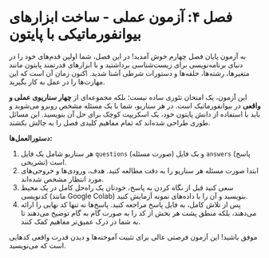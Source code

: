 # فصل ۴: آزمون عملی - ساخت ابزارهای بیوانفورماتیکی با پایتون

به آزمون پایان فصل چهارم خوش آمدید! در این فصل، شما اولین قدم‌های خود را در دنیای برنامه‌نویسی برای زیست‌شناسی برداشتید و با ابزارهای قدرتمند پایتون مانند متغیرها، رشته‌ها، حلقه‌ها و دستورات شرطی آشنا شدید. اکنون زمان آن است که این مهارت‌ها را در عمل به کار بگیرید.

این آزمون، یک امتحان تئوری ساده نیست؛ بلکه مجموعه‌ای از **چهار سناریوی عملی و واقعی** در بیوانفورماتیک است. در هر سناریو، شما با یک مسئله مشخص روبرو می‌شوید و باید با استفاده از دانش پایتون خود، یک اسکریپت کوچک برای حل آن بنویسید. این مسائل طوری طراحی شده‌اند که تمام مفاهیم کلیدی فصل را به چالش بکشند.

**دستورالعمل‌ها:**

1.  هر سناریو شامل یک فایل `questions` (صورت مسئله) و یک فایل `answers` (پاسخ تشریحی) است.
2.  ابتدا صورت مسئله هر سناریو را به دقت مطالعه کنید. هدف، ورودی‌ها و خروجی‌های مورد انتظار مشخص شده‌اند.
3.  سعی کنید قبل از نگاه کردن به پاسخ، خودتان یک راه‌حل کامل در یک محیط کدنویسی (مانند Google Colab) بنویسید و آن را با داده‌های نمونه آزمایش کنید.
4.  پس از تلاش کامل، به فایل پاسخ مراجعه کنید. پاسخ‌ها نه تنها کد نهایی را ارائه می‌دهند، بلکه منطق پشت هر بخش از کد را به صورت گام به گام توضیح می‌دهند تا به شما در درک عمیق‌تر مفاهیم کمک کنند.

موفق باشید! این آزمون فرصتی عالی برای تثبیت آموخته‌ها و دیدن قدرت واقعی کدهایی است که می‌نویسید.
